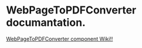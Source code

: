 # WebPageToPDFConverter documantation.

[WebPageToPDFConverter component Wiki!!](https://github.com/EonConsulting/WebPage_To_PDF_Converter/wiki)

